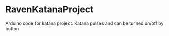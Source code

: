 # RavenKatanaProject
Arduino code for katana project. Katana pulses and can be turned on/off by button
